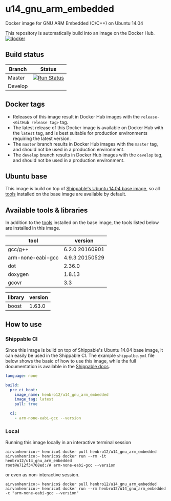 # u14_gnu_arm_embedded
Docker image for GNU ARM Embedded (C/C++) on Ubuntu 14.04

This repository is automatically build into an image on the Docker Hub.  
<a href="https://hub.docker.com/r/henbro12/u14_gnu_arm_embedded/" target="_blank"> <img src="https://www.docker.com/sites/default/files/legal/small_h.png" alt="docker"/> </a>

## Build status
| Branch  | Status                                                                                              |
| ------- | --------------------------------------------------------------------------------------------------- |
| Master  | [![Run Status](https://api.shippable.com/projects/5ccb348db8751000065e433a/badge?branch=master)]()  |
| Develop |                                                                                                     |

## Docker tags
- Releases of this image result in Docker Hub images with the `release-<GitHub release tag>` tag.
- The latest release of this Docker image is available on Docker Hub with the `latest` tag, and is best suitable for production environments requiring the latest version.
- The `master` branch results in Docker Hub images with the `master` tag, and should not be used in a production environment.
- The `develop` branch results in Docker Hub images with the `develop` tag, and should not be used in a production environment.

## Ubuntu base
This image is build on top of [Shippable's Ubuntu 14.04 base image](https://hub.docker.com/r/drydock/u14), so all [tools](http://docs.shippable.com/ci/supported/#tools) installed on the base image are available by default.

## Available tools & libraries
In addition to the [tools](http://docs.shippable.com/ci/supported/#tools) installed on the base image, the tools listed below are installed in this image.

| tool                  | version               |
| --------------------- | --------------------- |
| gcc/g++               | 6.2.0 20160901        |
| arm-none-eabi-gcc     | 4.9.3 20150529        |
| dot                   | 2.36.0                |
| doxygen               | 1.8.13                |
| gcovr                 | 3.3                   |

| library               | version               |
| --------------------- | --------------------- |
| boost                 | 1.63.0                |

## How to use
### Shippable CI
Since this image is build on top of Shippable's Ubuntu 14.04 base image, it can easily be used in the Shippable CI. The example `shippalbe.yml` file below shows the basic of how to use this image, while the full documentation is available in the [Shippable docs](http://docs.shippable.com/ci/shippableyml/#pre_ci_boot).

```yml
language: none

build:
  pre_ci_boot:
    image_name: henbro12/u14_gnu_arm_embedded
    image_tag: latest
    pull: true

  ci:
    - arm-none-eabi-gcc --version
```

### Local
Running this image locally in an interactive terminal session
```shell
airvanhenrico:~ henrico$ docker pull henbro12/u14_gnu_arm_embedded
airvanhenrico:~ henrico$ docker run --rm -it henbro12/u14_gnu_arm_embedded
root@e712f34768ed:/# arm-none-eabi-gcc --version
```
or even as non-interactive session.
```shell
airvanhenrico:~ henrico$ docker pull henbro12/u14_gnu_arm_embedded
airvanhenrico:~ henrico$ docker run --rm henbro12/u14_gnu_arm_embedded -c "arm-none-eabi-gcc --version"
```




[shippable-ci]:     https://app.shippable.com/github/vidavidorra/u14_gnu_arm_embedded
[badge-master]:     https://api.shippable.com/projects/58b1ce8b734ba00500664990/badge?branch=master
[badge-develop]:    https://api.shippable.com/projects/58b1ce8b734ba00500664990/badge?branch=develop
